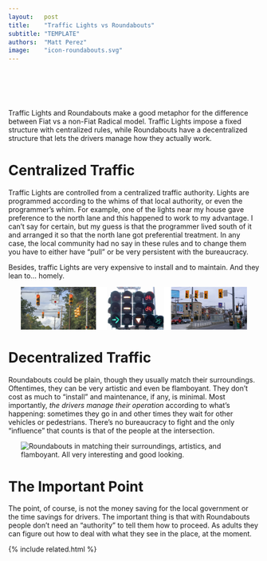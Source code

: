 ```yaml
---
layout:   post
title:    "Traffic Lights vs Roundabouts"
subtitle: "TEMPLATE"
authors:  "Matt Perez"
image:    "icon-roundabouts.svg"
---
```


<div style="display:none;">
 <p>Traffic Lights and Roundabouts make a good metaphor for the difference between <span class='_paradigm'>Fiat</span> vs a non-<span class='_paradigm'>Fiat</span> <span class='_paradigm'>Radical</span> model.</p>
</div>

<h1>&nbsp;</h1>
 <p>Traffic Lights and Roundabouts make a good metaphor for the difference between <span class='_paradigm'>Fiat</span> vs a non-<span class='_paradigm'>Fiat</span> <span class='_paradigm'>Radical</span> model. Traffic Lights impose a fixed structure with centralized rules, while Roundabouts have a decentralized structure that lets the drivers manage how they actually work.</p>

 <h1>Centralized Traffic</h1>
  <p>Traffic Lights are controlled from a centralized traffic authority. Lights are programmed according to the whims of that local authority, or even the programmer&rsquo;s whim. For example, one of the lights near my house gave preference to the north lane and this happened to work to my advantage. I can&rsquo;t say for certain, but my guess is that the programmer lived south of it and arranged it so that the north lane got preferential treatment. In any case, the local community had no say in these rules and to change them you have to either have &ldquo;pull&rdquo; or be very persistent with the bureaucracy.</p>
  <p>Besides, traffic Lights are very expensive to install and to maintain. And they lean to&hellip; homely.</p>
  <div class=_center>
   <img
    src="/assets/img/pic-traffic-lights.svg"
    style="display:block; margin:0 auto; "
    alt="Traffic lights hanging from power cables in the US, Europe, and Mexico: all pretty ugly."
    width="90%">
  </div>

 <h1>Decentralized Traffic</h1>
  <p>Roundabouts could be plain, though they usually match their surroundings. Oftentimes, they can be very artistic and even be flamboyant. They don&rsquo;t cost as much to &ldquo;install&rdquo; and maintenance, if any, is minimal. Most importantly, <em>the drivers manage their operation</em> according to what&rsquo;s happening: sometimes they go in and other times they wait for other vehicles or pedestrians. There&rsquo;s no bureaucracy to fight and the only &ldquo;influence&rdquo; that counts is that of the people at the intersection.</p>
  <div class=_center>
   <img
    src="/assets/img/pic-roundabouts.svg"
    style="display:block; margin:0 auto; "
    alt="Roundabouts in matching their surroundings, artistics, and flamboyant. All very interesting and good looking."
    width="90%" >
  </div>

 <h1>The Important Point</h1>
  <p>The point, of course, is not the money saving for the local government or the time savings for drivers. The important thing is that with Roundabouts people don&rsquo;t need an &ldquo;authority&rdquo; to tell them how to proceed. As adults they can figure out how to deal with what they see in the place, at the moment.</p>

{% include related.html %}
